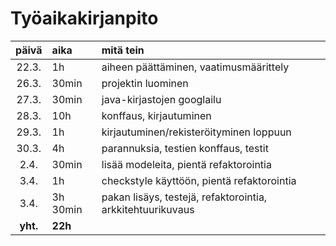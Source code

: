 # Työaikakirjanpito

|  päivä   | aika          | mitä tein                                                  |
| :------: | :------------ | :--------------------------------------------------------- |
|  22.3.   | 1h            | aiheen päättäminen, vaatimusmäärittely                     |
|  26.3.   | 30min         | projektin luominen                                         |
|  27.3.   | 30min         | java-kirjastojen googlailu                                 |
|  28.3.   | 10h           | konffaus, kirjautuminen                                    |
|  29.3.   | 1h            | kirjautuminen/rekisteröityminen loppuun                    |
|  30.3.   | 4h            | parannuksia, testien konffaus, testit                      |
|   2.4.   | 30min         | lisää modeleita, pientä refaktorointia                     |
|   3.4.   | 1h            | checkstyle käyttöön, pientä refaktorointia                 |
|   3.4.   | 3h 30min      | pakan lisäys, testejä, refaktorointia, arkkitehtuurikuvaus |
| **yht.** | **22h**       |                                                            |
